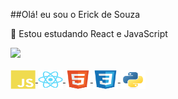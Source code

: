 ##Olá! eu sou o Erick de Souza

📕 Estou estudando React e JavaScript

<div>
  <a href="https://github.com/pepeuu">
  <img height="180em" src="https://github-readme-stats.vercel.app/api/top-langs/?username=pepeuu&layout=compact&langs_count=7&theme=dark"/>
</div>

<div style="display: inline_block"><br>
  <img align="center" alt="erick-Js" height="30" width="40" src="https://raw.githubusercontent.com/devicons/devicon/master/icons/javascript/javascript-plain.svg">
  <img align="center" alt="erick-React" height="30" width="40" src="https://raw.githubusercontent.com/devicons/devicon/master/icons/react/react-original.svg">
  <img align="center" alt="erick-HTML" height="30" width="40" src="https://raw.githubusercontent.com/devicons/devicon/master/icons/html5/html5-original.svg">
  <img align="center" alt="erick-CSS" height="30" width="40" src="https://raw.githubusercontent.com/devicons/devicon/master/icons/css3/css3-original.svg">
  <img align="center" alt="erick-Python" height="30" width="40" src="https://raw.githubusercontent.com/devicons/devicon/master/icons/python/python-original.svg">
</div>
